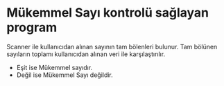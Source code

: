 #  Mükemmel Sayı kontrolü sağlayan program

Scanner ile kullanıcıdan alınan sayının tam bölenleri bulunur. Tam bölünen sayıların toplamı kullanıcıdan alınan veri ile karşılaştırılır.

- Eşit ise Mükemmel sayıdır.
- Değil ise Mükemmel Sayı değildir.

